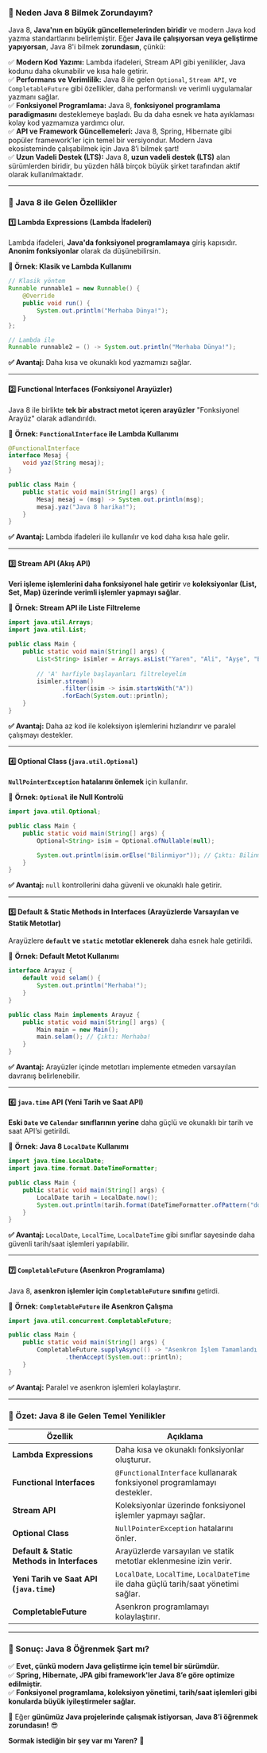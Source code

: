 ### **📌 Neden Java 8 Bilmek Zorundayım?**

Java 8, **Java'nın en büyük güncellemelerinden biridir** ve modern Java kod yazma standartlarını belirlemiştir. Eğer **Java ile çalışıyorsan veya geliştirme yapıyorsan**, Java 8'i bilmek **zorundasın**, çünkü:

✅ **Modern Kod Yazımı:** Lambda ifadeleri, Stream API gibi yenilikler, Java kodunu daha okunabilir ve kısa hale getirir.  
✅ **Performans ve Verimlilik:** Java 8 ile gelen `Optional`, `Stream API`, ve `CompletableFuture` gibi özellikler, daha performanslı ve verimli uygulamalar yazmanı sağlar.  
✅ **Fonksiyonel Programlama:** Java 8, **fonksiyonel programlama paradigmasını** desteklemeye başladı. Bu da daha esnek ve hata ayıklaması kolay kod yazmamıza yardımcı olur.  
✅ **API ve Framework Güncellemeleri:** Java 8, Spring, Hibernate gibi popüler framework’ler için temel bir versiyondur. Modern Java ekosisteminde çalışabilmek için Java 8’i bilmek şart!  
✅ **Uzun Vadeli Destek (LTS):** Java 8, **uzun vadeli destek (LTS)** alan sürümlerden biridir, bu yüzden hâlâ birçok büyük şirket tarafından aktif olarak kullanılmaktadır.

---

### **📌 Java 8 ile Gelen Özellikler**

#### **1️⃣ Lambda Expressions (Lambda İfadeleri)**
Lambda ifadeleri, **Java'da fonksiyonel programlamaya** giriş kapısıdır. **Anonim fonksiyonlar** olarak da düşünebilirsin.

**📌 Örnek: Klasik ve Lambda Kullanımı**
```java
// Klasik yöntem
Runnable runnable1 = new Runnable() {
    @Override
    public void run() {
        System.out.println("Merhaba Dünya!");
    }
};

// Lambda ile
Runnable runnable2 = () -> System.out.println("Merhaba Dünya!");
```
**✅ Avantaj:** Daha kısa ve okunaklı kod yazmamızı sağlar.

---

#### **2️⃣ Functional Interfaces (Fonksiyonel Arayüzler)**
Java 8 ile birlikte **tek bir abstract metot içeren arayüzler** "Fonksiyonel Arayüz" olarak adlandırıldı.

📌 **Örnek: `FunctionalInterface` ile Lambda Kullanımı**
```java
@FunctionalInterface
interface Mesaj {
    void yaz(String mesaj);
}

public class Main {
    public static void main(String[] args) {
        Mesaj mesaj = (msg) -> System.out.println(msg);
        mesaj.yaz("Java 8 harika!");
    }
}
```
**✅ Avantaj:** Lambda ifadeleri ile kullanılır ve kod daha kısa hale gelir.

---

#### **3️⃣ Stream API (Akış API)**
**Veri işleme işlemlerini daha fonksiyonel hale getirir** ve **koleksiyonlar (List, Set, Map) üzerinde verimli işlemler yapmayı sağlar**.

📌 **Örnek: Stream API ile Liste Filtreleme**
```java
import java.util.Arrays;
import java.util.List;

public class Main {
    public static void main(String[] args) {
        List<String> isimler = Arrays.asList("Yaren", "Ali", "Ayşe", "Burak");
        
        // 'A' harfiyle başlayanları filtreleyelim
        isimler.stream()
               .filter(isim -> isim.startsWith("A"))
               .forEach(System.out::println);
    }
}
```
**✅ Avantaj:** Daha az kod ile koleksiyon işlemlerini hızlandırır ve paralel çalışmayı destekler.

---

#### **4️⃣ Optional Class (`java.util.Optional`)**
**`NullPointerException` hatalarını önlemek** için kullanılır.

📌 **Örnek: `Optional` ile Null Kontrolü**
```java
import java.util.Optional;

public class Main {
    public static void main(String[] args) {
        Optional<String> isim = Optional.ofNullable(null);

        System.out.println(isim.orElse("Bilinmiyor")); // Çıktı: Bilinmiyor
    }
}
```
**✅ Avantaj:** `null` kontrollerini daha güvenli ve okunaklı hale getirir.

---

#### **5️⃣ Default & Static Methods in Interfaces (Arayüzlerde Varsayılan ve Statik Metotlar)**
Arayüzlere **`default` ve `static` metotlar eklenerek** daha esnek hale getirildi.

📌 **Örnek: Default Metot Kullanımı**
```java
interface Arayuz {
    default void selam() {
        System.out.println("Merhaba!");
    }
}

public class Main implements Arayuz {
    public static void main(String[] args) {
        Main main = new Main();
        main.selam(); // Çıktı: Merhaba!
    }
}
```
**✅ Avantaj:** Arayüzler içinde metotları implemente etmeden varsayılan davranış belirlenebilir.

---

#### **6️⃣ `java.time` API (Yeni Tarih ve Saat API)**
**Eski `Date` ve `Calendar` sınıflarının yerine** daha güçlü ve okunaklı bir tarih ve saat API’si getirildi.

📌 **Örnek: Java 8 `LocalDate` Kullanımı**
```java
import java.time.LocalDate;
import java.time.format.DateTimeFormatter;

public class Main {
    public static void main(String[] args) {
        LocalDate tarih = LocalDate.now();
        System.out.println(tarih.format(DateTimeFormatter.ofPattern("dd/MM/yyyy")));
    }
}
```
**✅ Avantaj:** `LocalDate`, `LocalTime`, `LocalDateTime` gibi sınıflar sayesinde daha güvenli tarih/saat işlemleri yapılabilir.

---

#### **7️⃣ `CompletableFuture` (Asenkron Programlama)**
Java 8, **asenkron işlemler için `CompletableFuture` sınıfını** getirdi.

📌 **Örnek: `CompletableFuture` ile Asenkron Çalışma**
```java
import java.util.concurrent.CompletableFuture;

public class Main {
    public static void main(String[] args) {
        CompletableFuture.supplyAsync(() -> "Asenkron İşlem Tamamlandı!")
                .thenAccept(System.out::println);
    }
}
```
**✅ Avantaj:** Paralel ve asenkron işlemleri kolaylaştırır.

---

### **📌 Özet: Java 8 ile Gelen Temel Yenilikler**
| **Özellik** | **Açıklama** |
|------------|-------------|
| **Lambda Expressions** | Daha kısa ve okunaklı fonksiyonlar oluşturur. |
| **Functional Interfaces** | `@FunctionalInterface` kullanarak fonksiyonel programlamayı destekler. |
| **Stream API** | Koleksiyonlar üzerinde fonksiyonel işlemler yapmayı sağlar. |
| **Optional Class** | `NullPointerException` hatalarını önler. |
| **Default & Static Methods in Interfaces** | Arayüzlerde varsayılan ve statik metotlar eklenmesine izin verir. |
| **Yeni Tarih ve Saat API (`java.time`)** | `LocalDate`, `LocalTime`, `LocalDateTime` ile daha güçlü tarih/saat yönetimi sağlar. |
| **CompletableFuture** | Asenkron programlamayı kolaylaştırır. |

---

### **📌 Sonuç: Java 8 Öğrenmek Şart mı?**
✅ **Evet, çünkü modern Java geliştirme için temel bir sürümdür.**  
✅ **Spring, Hibernate, JPA gibi framework'ler Java 8’e göre optimize edilmiştir.**  
✅ **Fonksiyonel programlama, koleksiyon yönetimi, tarih/saat işlemleri gibi konularda büyük iyileştirmeler sağlar.**

🚀 Eğer **günümüz Java projelerinde çalışmak istiyorsan**, **Java 8’i öğrenmek zorundasın!** 😎

**Sormak istediğin bir şey var mı Yaren?** 🚀